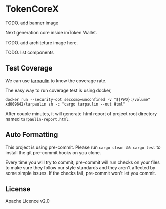 # TokenCoreX

TODO. add banner image

Next generation core inside imToken Wallet.

TODO. add architeture image here.

TODO. list components

## Test Coverage
We can use [tarpaulin](https://github.com/xd009642/tarpaulin) to know the coverage rate.

The easy way to run coverage test is using docker,

```
docker run --security-opt seccomp=unconfined -v "${PWD}:/volume" xd009642/tarpaulin sh -c "cargo tarpaulin --out Html"
```

After couple minutes, it will generate html report of project root directory named `tarpaulin-report.html`. 

## Auto Formatting
This project is using pre-commit. Please run `cargo clean && cargo test` to install the git pre-commit hooks on you clone.

Every time you will try to commit, pre-commit will run checks on your files to make sure they follow our style standards and they aren't affected by some simple issues. If the checks fail, pre-commit won't let you commit.

## License
Apache Licence v2.0
